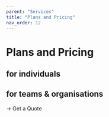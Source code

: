 ```yaml
---
parent: "Services"
title: "Plans and Pricing"
nav_order: 12
---
```


# Plans and Pricing
## for individuals


## for teams & organisations
→ Get a Quote

